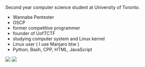 Second year computer science student at University of Toronto.
- Wannabe Pentester
- OSCP 
- former competitive programmer
- founder of UofTCTF
- studying computer system and Linux kernel
- Linux user ( I use Manjaro btw )
- Python, Bash, CPP, HTML, JavaScript

![](https://www.hackthebox.eu/badge/image/402227)
![](https://templates.images.credential.net/1644595125124808271808325719972.png)
